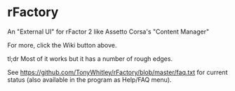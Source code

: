 # rFactory
An "External UI" for rFactor 2 like Assetto Corsa's "Content Manager"

For more, click the Wiki button above.

tl;dr  Most of it works but it has a number of rough edges.

See https://github.com/TonyWhitley/rFactory/blob/master/faq.txt for current status (also available in the program as Help/FAQ menu).


